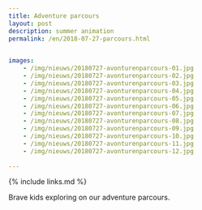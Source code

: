 ```yaml
---
title: Adventure parcours
layout: post
description: summer animation
permalink: /en/2018-07-27-parcours.html

    
images: 
    - /img/nieuws/20180727-avonturenparcours-01.jpg
    - /img/nieuws/20180727-avonturenparcours-02.jpg
    - /img/nieuws/20180727-avonturenparcours-03.jpg
    - /img/nieuws/20180727-avonturenparcours-04.jpg
    - /img/nieuws/20180727-avonturenparcours-05.jpg
    - /img/nieuws/20180727-avonturenparcours-06.jpg
    - /img/nieuws/20180727-avonturenparcours-07.jpg
    - /img/nieuws/20180727-avonturenparcours-08.jpg
    - /img/nieuws/20180727-avonturenparcours-09.jpg
    - /img/nieuws/20180727-avonturenparcours-10.jpg
    - /img/nieuws/20180727-avonturenparcours-11.jpg
    - /img/nieuws/20180727-avonturenparcours-12.jpg
    
---
```


{% include links.md %}

Brave kids exploring on our adventure parcours.

